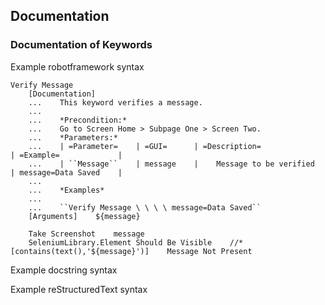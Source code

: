 ## Documentation




### Documentation of Keywords

Example robotframework syntax
```
Verify Message
    [Documentation]
    ...    This keyword verifies a message.
    ...
    ...    *Precondition:*
    ...    Go to Screen Home > Subpage One > Screen Two.
    ...    *Parameters:*
    ...    | =Parameter=    | =GUI=      | =Description=                | =Example=             |
    ...    | ``Message``    | message    |    Message to be verified    | message=Data Saved    |
    ...
    ...    *Examples*
    ...
    ...    ``Verify Message \ \ \ \ message=Data Saved``
    [Arguments]    ${message}

    Take Screenshot    message
    SeleniumLibrary.Element Should Be Visible    //*[contains(text(),'${message}')]    Message Not Present
```
Example docstring syntax



Example reStructuredText syntax


